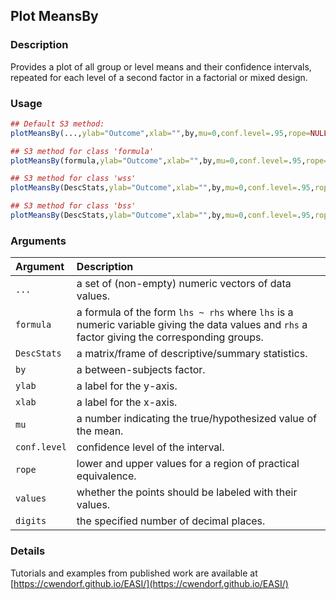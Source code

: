 ## Plot MeansBy

### Description

Provides a plot of all group or level means and their confidence intervals, repeated for each level of a second factor in a factorial or mixed design.

### Usage

```r
## Default S3 method:
plotMeansBy(...,ylab="Outcome",xlab="",by,mu=0,conf.level=.95,rope=NULL,values=TRUE,digits=3)

## S3 method for class 'formula'
plotMeansBy(formula,ylab="Outcome",xlab="",by,mu=0,conf.level=.95,rope=NULL,values=TRUE,digits=3)

## S3 method for class 'wss'
plotMeansBy(DescStats,ylab="Outcome",xlab="",by,mu=0,conf.level=.95,rope=NULL,values=TRUE,digits=3)

## S3 method for class 'bss'
plotMeansBy(DescStats,ylab="Outcome",xlab="",by,mu=0,conf.level=.95,rope=NULL,values=TRUE,digits=3)
```

### Arguments

Argument | Description
:-- | :--
```...``` | a set of (non-empty) numeric vectors of data values.
```formula``` | a formula of the form `lhs ~ rhs` where `lhs` is a numeric variable giving the data values and `rhs` a factor giving the corresponding groups.
```DescStats``` | a matrix/frame of descriptive/summary statistics.
```by``` | a between-subjects factor.
```ylab``` | a label for the y-axis.
```xlab``` | a label for the x-axis.
```mu``` | a number indicating the true/hypothesized value of the mean.
```conf.level``` | confidence level of the interval.
```rope``` | lower and upper values for a region of practical equivalence.
```values``` | whether the points should be labeled with their values.
```digits``` | the specified number of decimal places.

### Details

Tutorials and examples from published work are available at [https://cwendorf.github.io/EASI/](https://cwendorf.github.io/EASI/) 
